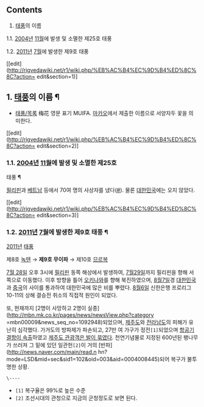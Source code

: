 ## Contents

    

1. [태풍](%ED%83%9C%ED%92%8D.md)의 이름 
    

1.1. [2004년](2004%EB%85%84.md) [11월](11%EC%9B%94.md)에 발생 및 소멸한 제25호 태풍

1.2. [2011년](2011%EB%85%84.md) [7월](7%EC%9B%94.md)에 발생한 제9호 태풍

[[edit](http://rigvedawiki.net/r1/wiki.php/%EB%AC%B4%EC%9D%B4%ED%8C%8C?action=
edit&section=1)]

## 1. [태풍](%ED%83%9C%ED%92%8D.md)의 이름 ¶

  * [태풍/목록](%ED%83%9C%ED%92%8D/%EB%AA%A9%EB%A1%9D.md)
梅花 영문 표기 MUIFA. [마카오](%EB%A7%88%EC%B9%B4%EC%98%A4.md)에서 제출한 이름으로 서양자두 꽃을
의미한다.

  

[[edit](http://rigvedawiki.net/r1/wiki.php/%EB%AC%B4%EC%9D%B4%ED%8C%8C?action=
edit&section=2)]

### 1.1. [2004년](2004%EB%85%84.md) [11월](11%EC%9B%94.md)에 발생 및 소멸한 제25호
태풍 ¶

[필리핀](%ED%95%84%EB%A6%AC%ED%95%80.md)과
[베트남](%EB%B2%A0%ED%8A%B8%EB%82%A8.md) 등에서 70여 명의 사상자를
냈다([#](http://www.vop.co.kr/view.php?cid=A00000419525)). 물론
[대한민국](%EB%8C%80%ED%95%9C%EB%AF%BC%EA%B5%AD.md)에는 오지 않았다.

  

[[edit](http://rigvedawiki.net/r1/wiki.php/%EB%AC%B4%EC%9D%B4%ED%8C%8C?action=
edit&section=3)]

### 1.2. [2011년](2011%EB%85%84.md) [7월](7%EC%9B%94.md)에 발생한 제9호 태풍 ¶

[2011년](2011%EB%85%84.md) [태풍](%ED%83%9C%ED%92%8D.md)

제8호 [녹텐](%EB%85%B9%ED%85%90.md) → **제9호 무이파** → 제10호
[므르복](%EB%AF%80%EB%A5%B4%EB%B3%B5.md)

  
[7월 28일](7%EC%9B%94%2028%EC%9D%BC.md) 오후 3시에
[필리핀](%ED%95%84%EB%A6%AC%ED%95%80.md) 동쪽 해상에서 발생하여, [7월29일](7%EC%9B%94%2029%EC%9D%BC.md)까지 필리핀을 향해 서쪽으로 이동했다. 이후 방향을 틀어
[오키나와](%EC%98%A4%ED%82%A4%EB%82%98%EC%99%80.md)를 향해 북진하였으며, [8월7일](8%EC%9B%94%207%EC%9D%BC.md)경
[대한민국](%EB%8C%80%ED%95%9C%EB%AF%BC%EA%B5%AD.md)과
[중국](%EC%A4%91%EA%B5%AD.md)의 사이를 통과하여 대한민국에 많은 비를 뿌렸다. [8월6일](8%EC%9B%94%206%EC%9D%BC.md) 신한은행 프로리그 10-11의 상해 결승전 취소의 직접적 원인이 되었다.

  

또, 현재까지 [2명이 사망하고 2명이 실종](http://mbn.mk.co.kr/pages/news/newsView.php?category
=mbn00009&news_seq_no=1092948)되었으며, [제주도](%EC%A0%9C%EC%A3%BC%EB%8F%84.md)와
[전라남도](%EC%A0%84%EB%9D%BC%EB%82%A8%EB%8F%84.md)의 피해가 유난히 심각했다. 가거도의 방파제가
파손되고, 27만 여 가구가 정전`[1]`되었으며 [항공기 결항이
속출](http://www.newsen.com/news_view.php?uid=201108080939304100)하였고 [제주도 관광객은
발이 묶였다](http://www.jejusori.net/news/articleView.html?idxno=102827). 천연기념물로
지정된 600년된 팽나무가 쓰러져 그 밑에 있던 일관헌`[2]`이 거의 [반파](http://news.naver.com/main/read.n
hn?mode=LSD&mid=sec&sid1=102&oid=003&aid=0004008445)되어 복구가 불투명한 상황.

`\----`

  * `[1]` 복구율은 99%로 높은 수준
  * `[2]` 조선시대의 관청으로 지금의 군청정도로 보면 된다.

